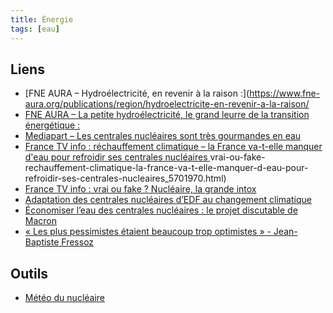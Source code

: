 ```yaml
---
title: Énergie
tags: [eau]
---
```



## Liens

 * [FNE AURA – Hydroélectricité, en revenir à la raison :](https://www.fne-aura.org/publications/region/hydroelectricite-en-revenir-a-la-raison/
 * [FNE AURA – La petite hydroélectricité, le grand leurre de la transition énergétique :](https://www.fne-aura.org/uploads/2021/04/plaidoyer-riviere-montagne.pdf)
 * [Mediapart – Les centrales nucléaires sont très gourmandes en eau ](https://www.mediapart.fr/journal/ecologie/030323/les-centrales-nucleaires-sont-tres-gourmandes-en-eau)
 * [France TV info : réchauffement climatique – la France va-t-elle manquer d'eau pour refroidir ses centrales nucléaires ](https://www.francetvinfo.fr/societe/nucleaire)vrai-ou-fake-rechauffement-climatique-la-france-va-t-elle-manquer-d-eau-pour-refroidir-ses-centrales-nucleaires_5701970.html)
 * [France TV info : vrai ou fake ? Nucléaire, la grande intox](https://www.francetvinfo.fr/replay-magazine/franceinfo/vrai-ou-fake-l-emission/vrai-ou-fake-l-emission-du-dimanche-19-mars-2023_5720495.html)
 * [Adaptation des centrales nucléaires d’EDF au changement climatique](https://www.asn.fr/l-asn-informe/actualites/adaptation-des-centrales-nucleaires-d-edf-au-changement-climatique)
 * [Économiser l’eau des centrales nucléaires : le projet discutable de Macron](https://reporterre.net/Economiser-l-eau-des-centrales-nucleaires-le-projet-discutable-de-Macron)
 * [« Les plus pessimistes étaient beaucoup trop optimistes » - Jean-Baptiste Fressoz](https://www.terrestres.org/2023/05/05/les-plus-pessimistes-etaient-beaucoup-trop-optimistes/)


## Outils

 * [Météo du nucléaire](https://nucleaire.climint.com/)
